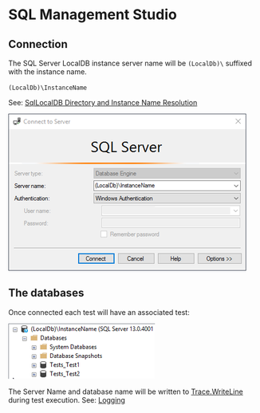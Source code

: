 <!--
GENERATED FILE - DO NOT EDIT
This file was generated by [MarkdownSnippets](https://github.com/SimonCropp/MarkdownSnippets).
Source File: /pages/mdsource/sql-management-studio.source.md
To change this file edit the source file and then run MarkdownSnippets.
-->

# SQL Management Studio


## Connection

The SQL Server LocalDB instance server name will be `(LocalDb)\` suffixed with the instance name.

`(LocalDb)\InstanceName`

See: [SqlLocalDB Directory and Instance Name Resolution](directory-and-name-resolution.md)

![](sql-man-connect.png)


## The databases

Once connected each test will have an associated test:

![](sql-man-dbs.png)

The Server Name and database name will be written to [Trace.WriteLine](https://docs.microsoft.com/en-us/dotnet/api/system.diagnostics.trace.writeline) during test execution. See: [Logging](logging.md)
